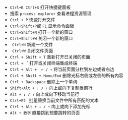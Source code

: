 <!--
 * @Author: JohnJeep
 * @Date: 2019-09-11 13:46:17
 * @LastEditTime: 2020-07-30 14:45:05
 * @LastEditors: Please set LastEditors
 * @Description: VSCode常用快捷键说明
 * @FilePath: /VSCode-ShortCuts.md
--> 
-  `Ctrl+K Ctrl+S` 打开快捷键面板
- 搜索 `process explorer` 查看进程资源管理
- `Ctrl + P` 快速打开文件
- `Ctrl+Shift+P`或 `F1` 显示命令面板
- `Ctrl+Shift+N` 打开一个新的窗口
- `Ctrl+Shift+W` 关闭一个新的窗口
- ` Ctrl+N`  新建一个文件
- ` Ctrl+W` 关闭文件页面
- `Ctrl + Shift + T` 重新打开已关闭的页面
- `Ctrl + `  `  打开或关闭终端集成终端
- `Ctrl + Alt +  ← / →` 将当前页面分栏到左边或者右边
- ` Ctrl + Shift + Home/End ` 删除光标右侧或左侧的所有内容
- ` Ctrl + Backspace ` 删除上一个单词
- ` Shift+Alt + ↓ / ↑ ` 向上或向下复制当前行
- ` Alt + ↓ / ↑ ` 向上或向下移动当前行
- `Ctrl+F2 ` 批量替换当前文件中所有匹配的文本
- ` Ctrl + Alt + ↓ / ↑ ` 向上或向下添加光标
- ` Alt + 数字 ` 直接跳到想要跳转的页面







